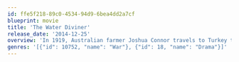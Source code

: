 ```yaml
---
id: ffe5f218-89c0-4534-94d9-6bea4dd2a7cf
blueprint: movie
title: 'The Water Diviner'
release_date: '2014-12-25'
overview: 'In 1919, Australian farmer Joshua Connor travels to Turkey to discover the fate of his three sons, reported missing in action. Holding on to hope, Joshua must travel across the war-torn landscape to find the truth and his own peace.'
genres: '[{"id": 10752, "name": "War"}, {"id": 18, "name": "Drama"}]'
---
```

